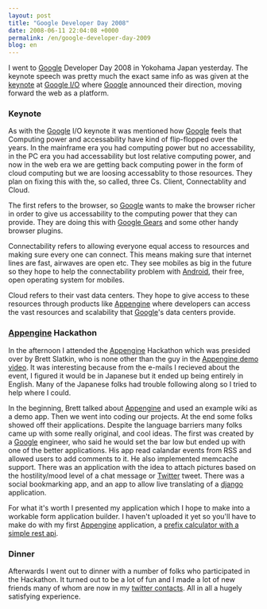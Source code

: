 ```yaml
---
layout: post
title: "Google Developer Day 2008"
date: 2008-06-11 22:04:08 +0000
permalink: /en/google-developer-day-2009
blog: en
---
```


<p>I went to <a href="http://www.google.com/" title="Google">Google</a> Developer Day 2008 in Yokohama Japan yesterday. The keynote speech was pretty much the exact same info as was given at the <a href="http://jp.youtube.com/watch?v=vk1HvP7NO5w">keynote</a> at <a href="http://code.google.com/events/io/">Google I/O</a> where <a href="http://www.google.com/" title="Google">Google</a> announced their direction, moving forward the web as a platform.</p>
<h3>Keynote</h3>
<p>As with the <a href="http://www.google.com/" title="Google">Google</a> I/O keynote it was mentioned how <a href="http://www.google.com/" title="Google">Google</a> feels that Computing power and accessability have kind of flip-flopped over the years. In the mainframe era you had computing power but no accessability, in the PC era you had accessability but lost relative computing power, and now in the web era we are getting back computing power in the form of cloud computing but we are loosing accessablity to those resources. They plan on fixing this with the, so called, three Cs. Client, Connectablity and Cloud.</p>
<p>The first refers to the browser, so <a href="http://www.google.com/" title="Google">Google</a> wants to make the browser richer in order to give us accessability to the computing power that they can provide. They are doing this with <a href="http://code.google.com/apis/gears/">Google Gears</a> and some other handy browser plugins.</p>
<p>Connectability refers to allowing everyone equal access to resources and making sure every one can connect. This means making sure that internet lines are fast, airwaves are open etc. They see mobiles as big in the future so they hope to help the connectability problem with <a href="http://code.google.com/android/">Android</a>, their free, open operating system for mobiles.</p>
<p>Cloud refers to their vast data centers. They hope to give access to these resources through products like <a href="http://code.google.com/appengine/">Appengine</a> where developers can access the vast resources and scalability that <a href="http://www.google.com/" title="Google">Google</a>'s data centers provide.</p>
<h3><a href="http://code.google.com/appengine/" title="Appengine">Appengine</a> Hackathon</h3>
<p>In the afternoon I attended the <a href="http://code.google.com/appengine/" title="Appengine">Appengine</a> Hackathon which was presided over by Brett Slatkin, who is none other than the guy in the <a href="http://www.youtube.com/watch?v=bfgO-LXGpTM">Appengine demo video</a>. It was interesting because from the e-mails I recieved about the event, I figured it would be in Japanese but it ended up being entirely in English. Many of the Japanese folks had trouble following along so I tried to help where I could.</p>
<p>In the beginning, Brett talked about <a href="http://code.google.com/appengine/" title="Appengine">Appengine</a> and used an example wiki as a demo app. Then we went into coding our projects. At the end some folks showed off their applications. Despite the language barriers many folks came up with some really original, and cool ideas. The first was created by a <a href="http://www.google.com/" title="Google">Google</a> engineer, who said he would set the bar low but ended up with one of the better applications. His app read calandar events from RSS and allowed users to add comments to it. He also implemented memcache support. There was an application with the idea to attach pictures based on the hostility/mood level of a chat message or <a href="http://www.twitter.com/">Twitter</a> tweet. There was a social bookmarking app, and an app to allow live translating of a <a href="http://www.djangoproject.com/">django</a> application.</p>
<p>For what it's worth I presented my application which I hope to make into a workable form application builder. I haven't uploaded it yet so you'll have to make do with my first <a href="http://code.google.com/appengine/" title="Appengine">Appengine</a> application, a <a href="http://prefix-calc.appspot.com/">prefix calculator with a simple rest api</a>.</p>
<h3>Dinner</h3>
<p>Afterwards I went out to dinner with a number of folks who participated in the Hackathon. It turned out to be a lot of fun and I made a lot of new friends many of whom are now in my <a href="http://twitter.com/IanMLewis/friends">twitter contacts</a>. All in all a hugely satisfying experience.</p>